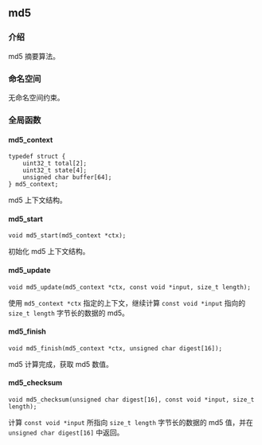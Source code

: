 ## md5

### 介绍

md5 摘要算法。

### 命名空间

无命名空间约束。

### 全局函数

#### md5_context

	typedef struct {
		uint32_t total[2];
		uint32_t state[4];
		unsigned char buffer[64];
	} md5_context;

md5 上下文结构。

#### md5_start

	void md5_start(md5_context *ctx);

初始化 md5 上下文结构。

#### md5_update

	void md5_update(md5_context *ctx, const void *input, size_t length);

使用 `md5_context *ctx` 指定的上下文，继续计算 `const void *input` 指向的 `size_t length` 字节长的数据的 md5。

#### md5_finish

	void md5_finish(md5_context *ctx, unsigned char digest[16]);

md5 计算完成，获取 md5 数值。

#### md5_checksum

	void md5_checksum(unsigned char digest[16], const void *input, size_t length);

计算 `const void *input` 所指向 `size_t length` 字节长的数据的 md5 值，并在 `unsigned char digest[16]` 中返回。